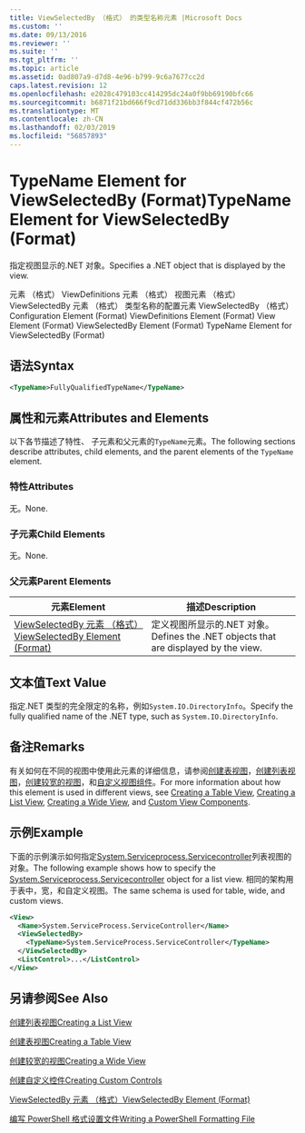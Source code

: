 ```yaml
---
title: ViewSelectedBy （格式） 的类型名称元素 |Microsoft Docs
ms.custom: ''
ms.date: 09/13/2016
ms.reviewer: ''
ms.suite: ''
ms.tgt_pltfrm: ''
ms.topic: article
ms.assetid: 0ad807a9-d7d8-4e96-b799-9c6a7677cc2d
caps.latest.revision: 12
ms.openlocfilehash: e2028c479103cc414295dc24a0f9bb69190bfc66
ms.sourcegitcommit: b6871f21bd666f9cd71dd336bb3f844cf472b56c
ms.translationtype: MT
ms.contentlocale: zh-CN
ms.lasthandoff: 02/03/2019
ms.locfileid: "56857893"
---
```

# <a name="typename-element-for-viewselectedby-format"></a><span data-ttu-id="5cbe6-102">TypeName Element for ViewSelectedBy (Format)</span><span class="sxs-lookup"><span data-stu-id="5cbe6-102">TypeName Element for ViewSelectedBy (Format)</span></span>

<span data-ttu-id="5cbe6-103">指定视图显示的.NET 对象。</span><span class="sxs-lookup"><span data-stu-id="5cbe6-103">Specifies a .NET object that is displayed by the view.</span></span>

<span data-ttu-id="5cbe6-104">元素 （格式） ViewDefinitions 元素 （格式） 视图元素 （格式） ViewSelectedBy 元素 （格式） 类型名称的配置元素 ViewSelectedBy （格式）</span><span class="sxs-lookup"><span data-stu-id="5cbe6-104">Configuration Element (Format) ViewDefinitions Element (Format) View Element (Format) ViewSelectedBy Element (Format) TypeName Element for ViewSelectedBy (Format)</span></span>

## <a name="syntax"></a><span data-ttu-id="5cbe6-105">语法</span><span class="sxs-lookup"><span data-stu-id="5cbe6-105">Syntax</span></span>

```xml
<TypeName>FullyQualifiedTypeName</TypeName>
```

## <a name="attributes-and-elements"></a><span data-ttu-id="5cbe6-106">属性和元素</span><span class="sxs-lookup"><span data-stu-id="5cbe6-106">Attributes and Elements</span></span>

<span data-ttu-id="5cbe6-107">以下各节描述了特性、 子元素和父元素的`TypeName`元素。</span><span class="sxs-lookup"><span data-stu-id="5cbe6-107">The following sections describe attributes, child elements, and the parent elements of the `TypeName` element.</span></span>

### <a name="attributes"></a><span data-ttu-id="5cbe6-108">特性</span><span class="sxs-lookup"><span data-stu-id="5cbe6-108">Attributes</span></span>

<span data-ttu-id="5cbe6-109">无。</span><span class="sxs-lookup"><span data-stu-id="5cbe6-109">None.</span></span>

### <a name="child-elements"></a><span data-ttu-id="5cbe6-110">子元素</span><span class="sxs-lookup"><span data-stu-id="5cbe6-110">Child Elements</span></span>

<span data-ttu-id="5cbe6-111">无。</span><span class="sxs-lookup"><span data-stu-id="5cbe6-111">None.</span></span>

### <a name="parent-elements"></a><span data-ttu-id="5cbe6-112">父元素</span><span class="sxs-lookup"><span data-stu-id="5cbe6-112">Parent Elements</span></span>

|<span data-ttu-id="5cbe6-113">元素</span><span class="sxs-lookup"><span data-stu-id="5cbe6-113">Element</span></span>|<span data-ttu-id="5cbe6-114">描述</span><span class="sxs-lookup"><span data-stu-id="5cbe6-114">Description</span></span>|
|-------------|-----------------|
|[<span data-ttu-id="5cbe6-115">ViewSelectedBy 元素 （格式）</span><span class="sxs-lookup"><span data-stu-id="5cbe6-115">ViewSelectedBy Element (Format)</span></span>](./viewselectedby-element-format.md)|<span data-ttu-id="5cbe6-116">定义视图所显示的.NET 对象。</span><span class="sxs-lookup"><span data-stu-id="5cbe6-116">Defines the .NET objects that are displayed by the view.</span></span>|

## <a name="text-value"></a><span data-ttu-id="5cbe6-117">文本值</span><span class="sxs-lookup"><span data-stu-id="5cbe6-117">Text Value</span></span>

<span data-ttu-id="5cbe6-118">指定.NET 类型的完全限定的名称，例如`System.IO.DirectoryInfo`。</span><span class="sxs-lookup"><span data-stu-id="5cbe6-118">Specify the fully qualified name of the .NET type, such as `System.IO.DirectoryInfo`.</span></span>

## <a name="remarks"></a><span data-ttu-id="5cbe6-119">备注</span><span class="sxs-lookup"><span data-stu-id="5cbe6-119">Remarks</span></span>

<span data-ttu-id="5cbe6-120">有关如何在不同的视图中使用此元素的详细信息，请参阅[创建表视图](./creating-a-table-view.md)，[创建列表视图](./creating-a-list-view.md)，[创建较宽的视图](./creating-a-wide-view.md)，和[自定义视图组件](./creating-custom-controls.md)。</span><span class="sxs-lookup"><span data-stu-id="5cbe6-120">For more information about how this element is used in different views, see [Creating a Table View](./creating-a-table-view.md), [Creating a List View](./creating-a-list-view.md), [Creating a Wide View](./creating-a-wide-view.md), and [Custom View Components](./creating-custom-controls.md).</span></span>

## <a name="example"></a><span data-ttu-id="5cbe6-121">示例</span><span class="sxs-lookup"><span data-stu-id="5cbe6-121">Example</span></span>

<span data-ttu-id="5cbe6-122">下面的示例演示如何指定[System.Serviceprocess.Servicecontroller](/dotnet/api/System.ServiceProcess.ServiceController)列表视图的对象。</span><span class="sxs-lookup"><span data-stu-id="5cbe6-122">The following example shows how to specify the [System.Serviceprocess.Servicecontroller](/dotnet/api/System.ServiceProcess.ServiceController) object for a list view.</span></span> <span data-ttu-id="5cbe6-123">相同的架构用于表中，宽，和自定义视图。</span><span class="sxs-lookup"><span data-stu-id="5cbe6-123">The same schema is used for table, wide, and custom views.</span></span>

```xml
<View>
  <Name>System.ServiceProcess.ServiceController</Name>
  <ViewSelectedBy>
    <TypeName>System.ServiceProcess.ServiceController</TypeName>
  </ViewSelectedBy>
  <ListControl>...</ListControl>
</View>
```

## <a name="see-also"></a><span data-ttu-id="5cbe6-124">另请参阅</span><span class="sxs-lookup"><span data-stu-id="5cbe6-124">See Also</span></span>

[<span data-ttu-id="5cbe6-125">创建列表视图</span><span class="sxs-lookup"><span data-stu-id="5cbe6-125">Creating a List View</span></span>](./creating-a-list-view.md)

[<span data-ttu-id="5cbe6-126">创建表视图</span><span class="sxs-lookup"><span data-stu-id="5cbe6-126">Creating a Table View</span></span>](./creating-a-table-view.md)

[<span data-ttu-id="5cbe6-127">创建较宽的视图</span><span class="sxs-lookup"><span data-stu-id="5cbe6-127">Creating a Wide View</span></span>](./creating-a-wide-view.md)

[<span data-ttu-id="5cbe6-128">创建自定义控件</span><span class="sxs-lookup"><span data-stu-id="5cbe6-128">Creating Custom Controls</span></span>](./creating-custom-controls.md)

[<span data-ttu-id="5cbe6-129">ViewSelectedBy 元素 （格式）</span><span class="sxs-lookup"><span data-stu-id="5cbe6-129">ViewSelectedBy Element (Format)</span></span>](./viewselectedby-element-format.md)

[<span data-ttu-id="5cbe6-130">编写 PowerShell 格式设置文件</span><span class="sxs-lookup"><span data-stu-id="5cbe6-130">Writing a PowerShell Formatting File</span></span>](./writing-a-powershell-formatting-file.md)
